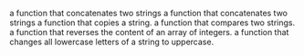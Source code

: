  a function that concatenates two strings
a function that concatenates two strings
a function that copies a string.
 a function that compares two strings.
 a function that reverses the content of an array of integers.
a function that changes all lowercase letters of a string to uppercase.
